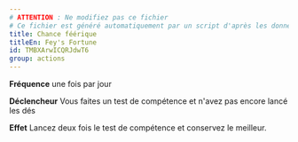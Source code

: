 ```yaml
---
# ATTENTION : Ne modifiez pas ce fichier
# Ce fichier est généré automatiquement par un script d'après les données du module Foundry VTT officiel et de sa traduction
title: Chance féérique
titleEn: Fey's Fortune
id: TMBXArwICQRJdwT6
group: actions
---
```

<p><strong>Fréquence</strong> une fois par jour</p><p><strong>Déclencheur</strong> Vous faites un test de compétence et n'avez pas encore lancé les dés</p><p><strong>Effet</strong> Lancez deux fois le test de compétence et conservez le meilleur.</p>
